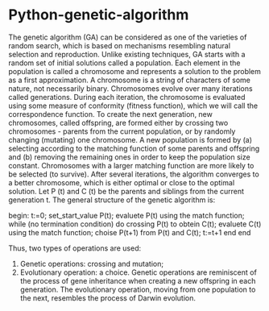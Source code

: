 # Python-genetic-algorithm
  The genetic algorithm (GA) can be considered as one of the varieties of random search, which is based on mechanisms resembling natural selection and reproduction.
  Unlike existing techniques, GA starts with a random set of initial solutions called a population. Each element in the population is called a chromosome and represents a solution to the problem as a first approximation. A chromosome is a string of characters of some nature, not necessarily binary. Chromosomes evolve over many iterations called generations. During each iteration, the chromosome is evaluated using some measure of conformity (fitness function), which we will call the correspondence function. To create the next generation, new chromosomes, called offspring, are formed either by crossing two chromosomes - parents from the current population, or by randomly changing (mutating) one chromosome. A new population is formed by (a) selecting according to the matching function of some parents and offspring and (b) removing the remaining ones in order to keep the population size constant.
  Chromosomes with a larger matching function are more likely to be selected (to survive). After several iterations, the algorithm converges to a better chromosome, which is either optimal or close to the optimal solution. Let P (t) and C (t) be the parents and siblings from the current generation t. The general structure of the genetic algorithm is:

begin:
      t:=0;
      set_start_value P(t);
      evaluete P(t) using the match function;
      while (no termination condition) do
        crossing P(t) to obtein C(t);
        evaluete C(t) using the match function;
        choise P(t+1) from P(t) and C(t);
        t:=t+1
       end
 end
 
  Thus, two types of operations are used: 
  1. Genetic operations: crossing and mutation; 
  2. Evolutionary operation: a choice. 
  Genetic operations are reminiscent of the process of gene inheritance when creating a new offspring in each generation. The evolutionary operation, moving from one population to the next, resembles the process of Darwin evolution.
